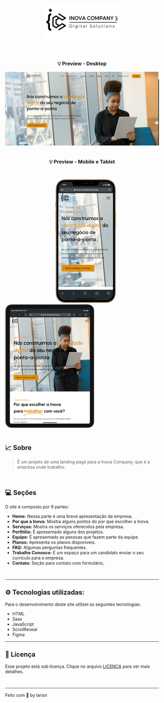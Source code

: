 
<h1 align="center">
<img src="assets/img/brand.svg" width="250px">
</h1>
<br>

<h3 align="center">
💡 Preview - Desktop
</h3>

![Desktop](https://github.com/larisn/inova-company/blob/main/assets/img/preview-desktop.png)
<br>
<br>

<h3 align="center">
💡 Preview - Mobile e Tablet
</h3>
<br>

&ensp; &ensp; &ensp; &ensp; &ensp; &ensp; &ensp; &ensp; &ensp; &ensp; &ensp; &ensp; &ensp; &ensp; &ensp; <img src="assets/img/preview-mobile.png" width="200px"> &ensp; &ensp; &ensp; <img src="assets/img/preview-tablet.png" width="293px">
<br>
<br>

## 📈 Sobre

> É um projeto de uma landing page para a Inova Company, que é a empresa onde trabalho.
<br>


## 💻 Seções
O site é composto por 9 partes:

- **Home:** Nessa parte é uma breve apresentação da empresa.
- **Por que a Inova:** Mostra alguns pontos do por que escolher a Inova.
- **Serviços:** Mostra os serviços oferecidos pela empresa.
- **Portfólio:** É apresentado alguns dos projetos.
- **Equipe:** É apresentado as pessoas que fazem parte da equipe.
- **Planos:** Apresenta os planos disponíveis.
- **FAQ:** Algumas perguntas frequentes.
- **Trabalhe Conosco:** É um espaço para um candidato enviar o seu currículo para a empresa.
- **Contato:** Seção para contato com formulário,
<br>

---

## ⚙️ Tecnologias utilizadas:

Para o desenvolvimento deste site utilizei as seguintes tecnologias:

* HTML
* Sass
* JavaScript
* ScrollReveal
* Figma

---

## 🎐 Licença
Esse projeto está sob licença. Clique no arquivo [LICENÇA](https://github.com/larisn/larisn/blob/main/LICENSE.md) para ver mais detalhes.

<br>

---

Feito com 🖤 by larisn
